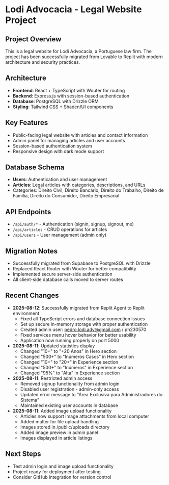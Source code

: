 # Lodi Advocacia - Legal Website Project

## Project Overview
This is a legal website for Lodi Advocacia, a Portuguese law firm. The project has been successfully migrated from Lovable to Replit with modern architecture and security practices.

## Architecture
- **Frontend**: React + TypeScript with Wouter for routing
- **Backend**: Express.js with session-based authentication
- **Database**: PostgreSQL with Drizzle ORM
- **Styling**: Tailwind CSS + Shadcn/UI components

## Key Features
- Public-facing legal website with articles and contact information
- Admin panel for managing articles and user accounts
- Session-based authentication system
- Responsive design with dark mode support

## Database Schema
- **Users**: Authentication and user management
- **Articles**: Legal articles with categories, descriptions, and URLs
- Categories: Direito Civil, Direito Bancário, Direito do Trabalho, Direito de Família, Direito do Consumidor, Direito Empresarial

## API Endpoints
- `/api/auth/*` - Authentication (signin, signup, signout, me)
- `/api/articles` - CRUD operations for articles
- `/api/users` - User management (admin only)

## Migration Notes
- Successfully migrated from Supabase to PostgreSQL with Drizzle
- Replaced React Router with Wouter for better compatibility
- Implemented secure server-side authentication
- All client-side database calls moved to server routes

## Recent Changes
- **2025-08-12**: Successfully migrated from Replit Agent to Replit environment
  - Fixed all TypeScript errors and database connection issues
  - Set up secure in-memory storage with proper authentication
  - Created admin user: pedro.lodi.adv@gmail.com / ph230570
  - Fixed services menu hover behavior for better usability
  - Application now running properly on port 5000
- **2025-08-11**: Updated statistics display
  - Changed "10+" to "+20 Anos" in Hero section
  - Changed "500+" to "Inúmeros Casos" in Hero section  
  - Changed "10+" to "20+" in Experience section
  - Changed "500+" to "Inúmeros" in Experience section
  - Changed "95%" to "Alta" in Experience section
- **2025-08-11**: Restricted admin access
  - Removed signup functionality from admin login
  - Disabled user registration - admin-only access
  - Updated error message to "Área Exclusiva para Administradores do Sistema"
  - Maintained existing user accounts in database
- **2025-08-11**: Added image upload functionality
  - Articles now support image attachments from local computer
  - Added multer for file upload handling
  - Images stored in /public/uploads directory
  - Added image preview in admin panel
  - Images displayed in article listings

## Next Steps
- Test admin login and image upload functionality
- Project ready for deployment after testing
- Consider GitHub integration for version control